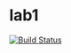 # lab1

[![Build Status](https://travis-ci.com/itmo-java-basics-2020/task-1-Solovejko.svg?branch=master)](https://travis-ci.com/itmo-java-basics-2020/task-1-Solovejko)  
